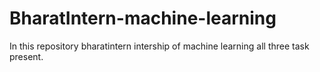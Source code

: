 # BharatIntern-machine-learning
In this repository bharatintern intership of machine learning  all three task present. 
